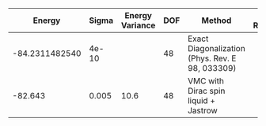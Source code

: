 | Energy         | Sigma | Energy Variance | DOF | Method                                          | Data Repository |
|----------------|-------|-----------------|-----|-------------------------------------------------|-----------------|
| -84.2311482540 | 4e-10 |                 | 48  | Exact Diagonalization (Phys. Rev. E 98, 033309) |                 |
| -82.643        | 0.005 | 10.6            | 48  | VMC with Dirac spin liquid + Jastrow            |                 |
